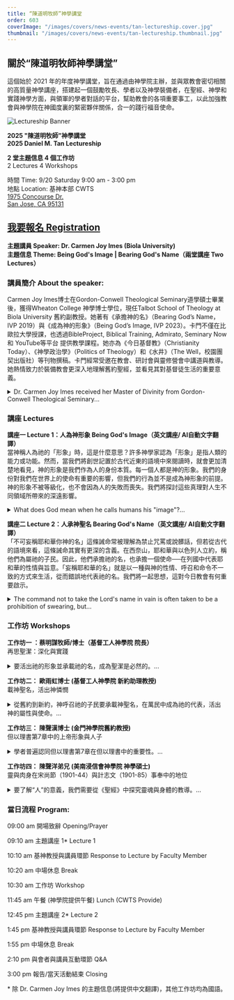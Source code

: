 ```yaml
---
title: “陳道明牧師”神學講堂
order: 603
coverImage: "/images/covers/news-events/tan-lectureship.cover.jpg"
thumbnail: "/images/covers/news-events/tan-lectureship.thumbnail.jpg"
---
```

<div class="text-center">

## 關於“陳道明牧師神學講堂”

</div>

這個始於 2021 年的年度神學講堂，旨在通過由神學院主辦，並與眾教會密切相關的高質量神學講座，搭建起一個鼓勵牧長、學者以及神學裝備者，在聖經、神學和實踐神學方面，與領軍的學者對話的平台，幫助教會的各項重要事工，以此加強教會與神學院在神國度裏的緊密夥伴關係，合一的踐行福音使命。

<div class="text-center">

![Lectureship Banner](/images/lectureship/lectureship2025.jpg)

**2025 "陳道明牧師”神學講堂**\
**2025 Daniel M. Tan Lectureship**

**2 堂主題信息 4 個工作坊**\
2 Lectures 4 Workshops

時間 Time: 9/20 Saturday 9:00 am - 3:00 pm\
地點 Location: 基神本部 CWTS\
[1975 Concourse Dr.\
San Jose, CA 95131](https://goo.gl/maps/Gi57SXut58CT5Ui38)

## [我要報名 Registration](https://form.jotform.com/251635428842158)

**主題講員 Speaker:  Dr. Carmen Joy Imes (Biola University)** \
**主題信息 Theme: Being God's Image | Bearing God's Name（兩堂講座 Two Lectures）**

</div>

### 講員簡介 About the speaker:

Carmen Joy Imes博士在Gordon-Conwell Theological Seminary道學碩士畢業後，獲得Wheaton College 神學博士學位，現任Talbot School of Theology at Biola University 舊約副教授。她著有《承擔神的名》（Bearing God’s Name，IVP 2019）與《成為神的形象》（Being God’s Image, IVP 2023）。卡門不僅在比歐拉大學授課，也透過BibleProject, Biblical Training, Admirato, Seminary Now 和 YouTube等平台 提供教學課程。她亦為《今日基督教》（Christianity Today）、《神學政治學》（Politics of Theology）和《水井》（The Well，校園團契出版社）等刊物撰稿。卡門經常受邀在教會、研討會與靈修營會中講道與教導。她熱情致力於裝備教會更深入地理解舊約聖經，並看見其對基督徒生活的重要意義。
<details>
 <summary> Dr. Carmen Joy Imes received her Master of Divinity from Gordon-Conwell Theological Seminary...</summary>
 and later earned her PhD in Theology from Wheaton College. She currently serves as Associate Professor of Old Testament at the Talbot School of Theology at Biola University. She is the author of Bearing God’s Name (IVP, 2019) and Being God’s Image (IVP, 2023).
In addition to teaching at Biola, Dr. Imes offers courses through platforms such as BibleProject, Biblical Training, Admirato, Seminary Now, and YouTube. She also writes for publications including Christianity Today, Politics of Theology, and The Well (published by InterVarsity’s Women in the Academy & Professions ministry).
Dr. Imes is frequently invited to preach and teach at churches, conferences, and retreats. She is passionate about equipping the church to engage more deeply with the Old Testament and to recognize its vital significance for Christian life today. </details>

### 講座 Lectures

**講座一 Lecture 1：人為神形象 Being God's Image（英文講座/ AI自動文字翻譯）** \
當神稱人為祂的「形象」時，這是什麼意思？許多神學家認為「形象」是指人類的能力或功能。然而，當我們將創世記置於古代近東的語境中來閱讀時，就會更加清楚地看見，神的形象是我們作為人的身份本質。每一個人都是神的形象。我們的身份對我們在世界上的使命有重要的影響，但我們的行為並不是成為神形象的前提。神的形象不被等級化，也不會因為人的失敗而喪失。我們將探討這些真理對人生不同領域所帶來的深遠影響。
<details>
<summary>What does God mean when he calls humans his "image"?... </summary>
Many theologians have understood the image as a claim about human capacity or function. However, when we read Genesis in its ancient Near Eastern context, it becomes clear that the image of God is our human identity. Every human being is the image of God. Our identity has implications for our human vocation in the world, but our actions are not a prerequisite for our status as God's image. The image is not degreed, and the image cannot be lost. We'll explore the implications of these truths for various areas of life.</details>

**講座二 Lecture 2：人承神聖名 Bearing God's Name（英文講座/ AI自動文字翻譯）**\
「不可妄稱耶和華你神的名」這條誡命常被理解為禁止咒罵或說髒話，但若從古代的語境來看，這條誡命其實有更深的含義。在西奈山，耶和華與以色列人立約，稱他們為屬祂的子民。因此，他們承擔祂的名，也承擔一個使命──在列國中代表耶和華的性情與旨意。「妄稱耶和華的名」就是以一種與神的性情、呼召和命令不一致的方式來生活，從而錯誤地代表祂的名。我們將一起思想，這對今日教會有何重要啟示。
<details>
<summary>The command not to take the Lord's name in vain is often taken to be a prohibition of swearing, but...</summary>
...reading this command in its ancient context offers a different perspective. At Mt. Sinai, Yahweh called the Israelites into covenant relationship with himself and claimed them as his own people. As a result, they bear his name, along with a vocation to represent Yahweh among the nations. To "bear his name in vain" is to misrepresent the character and priorities of Yahweh by living in a way that's inconsistent with his character, calling, and commands. We'll consider implications for the church today.</details>

### 工作坊 Workshops
**工作坊一 ：蔡明謀牧師/博士（基督工人神學院 院長）** \
再思聖潔：深化與實踐
<details>
 <summary> 要活出祂的形象並承載祂的名，成為聖潔是必然的。... </summary>
然而，今日對聖潔的定義卻是模糊、抽像，不完整的。我們通常將聖潔描述為神的【超然性】或是【祂者性】，或以罪與世界的對立來定義聖潔，雖在神學上無誤，卻忽略了聖潔更重要的層面，同時阻礙了我們對聖潔的理解和實踐，因而減弱了聖潔在日常基督徒生命和生活中的作用。本工作坊將探討在聖經時代對聖潔的理解與實踐，並提供具體卻易被忽略的聖潔示例，幫助我們當代的基督徒學習操練並實踐聖潔。</details>

**工作坊二： 歐雨虹博士 (基督工人神學院 新約助理教授)** \
載神聖名，活出神憐憫
<details>
 <summary> 從舊約到新約，神呼召祂的子民要承載神聖名，在萬民中成為祂的代表，活出神的屬性與使命。... </summary>
在神核心的自我啟示，神形容自己是「有憐憫，有恩惠的神，不輕易發怒，且有豐盛的慈愛和信實」 (出 34:6)。講座會探討「憐憫」是什麼? 希伯來文的「憐憫」與「子宮」有關，希臘文的「憐憫」與「內臟」有關，「憐憫」與身體的關係是什麼? 神的憐憫會帶出哪些行動? 耶穌的生命如何流露出神的「憐憫」? 我們可以如何活出神的「憐憫」?
</details>

**工作坊三： 陳聲漢博士 (金門神學院舊約教授)** \
但以理書第7章中的上帝形象與人子
<details>
 <summary> 學者普遍認同但以理書第7章在但以理書中的重要性。... </summary>
 7章既是但以理書亞蘭文部分（但以理書2-7章）的總結，也是但以理書8-12章異象的過渡。但以理在但以理書第7章中的異像以四個野獸開始，隨後以「亙古常在者」 和 「像人子的」的出現作為高潮。本工作坊將解釋但以理書第7章及其與創世記1:26-27中上帝形象的連結。</details>

**工作坊四： 陳聲洋弟兄 (美南浸信會神學院 神學碩士)** \
靈與肉身在宋尚節（1901-44）與計志文（1901-85）事奉中的地位
<details>
 <summary>  要了解“人”的意義，我們需要從《聖經》中探究靈魂與身體的教導。... </summary>
 同時，我們對聖經的理解會不自覺地受到文化和歷史的影響。在這個工作坊中，我們將探討20世紀兩位重要的中國基督教領袖——宋尚節（1901-1944）和計志文（1901-1985）——在靈魂與身體主題上的教導。通過閱讀他們的講道和文章，我們會被他們所強調的，聖靈如何賦予基督徒生活和事奉的力量所激勵。但我們也會發現，因著他們對《聖經》的某些靈意解經帶來的問題，比如宋尚節對身體的看法不夠全面。最後，我們將討論對今日中國基督徒的影響和意義。</details>

### 當日流程 Program:

09:00 am 開場致辭 Opening/Prayer

09:10 am 主題講座 1\* Lecture 1

10:10 am 基神教授與講員環節 Response to Lecture by Faculty Member

10:20 am 中場休息 Break

10:30 am 工作坊 Workshop

11:45 am 午餐 (神學院提供午餐) Lunch (CWTS Provide)

12:45 pm 主題講座 2\* Lecture 2

1:45 pm 基神教授與講員環節 Response to Lecture by Faculty Member

1:55 pm 中場休息 Break

2:10 pm 與會者與講員互動環節 Q&A 

3:00 pm 報告/當天活動結束 Closing

\* 除 Dr. Carmen Joy Imes 的主題信息(將提供中文翻譯)，其他工作坊均為國語。
